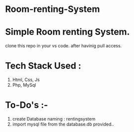 # Room-renting-System
# Simple Room renting System.
clone this repo in your vs code. after havinig pull access.
# Tech Stack Used :
 1. Html, Css, Js
 2. Php, MySql
# To-Do's :-
 1. create Database naming : rentingsystem
 2. import mysql file from the database.db provided..
